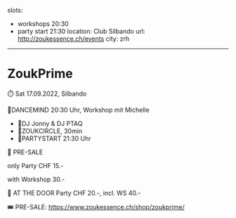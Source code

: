 slots:
  - workshops 20:30
  - party start 21:30
location: Club Silbando
url: http://zoukessence.ch/events
city: zrh

---
# ZoukPrime


⏱️ Sat 17.09.2022, Silbando

🔸DANCEMIND
20:30 Uhr, Workshop mit Michelle 


* 🔹DJ Jonny & DJ PTAQ
* 🔹ZOUKCIRCLE, 30min
* 🔹PARTYSTART 21:30 Uhr

💸 PRE-SALE 

only Party CHF 15.-

with Workshop 30.-

💸 AT THE DOOR Party CHF 20.-, incl. WS 40.-

🎟️ PRE-SALE:
https://www.zoukessence.ch/shop/zoukprime/